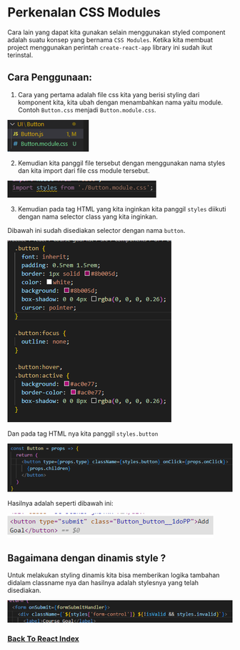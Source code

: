# Perkenalan CSS Modules

Cara lain yang dapat kita gunakan selain menggunakan styled component adalah suatu konsep yang bernama `CSS Modules`. Ketika kita membuat project menggunakan perintah `create-react-app` library ini sudah ikut terinstal.

## Cara Penggunaan:

1. Cara yang pertama adalah file css kita yang berisi styling dari komponent kita, kita ubah dengan menambahkan nama yaitu module. Contoh `Button.css` menjadi `Button.module.css`.

![Rename CSS Module](../../images/rename-css-to-module-css.png)

2. Kemudian kita panggil file tersebut dengan menggunakan nama styles dan kita import dari file css module tersebut.

![Import Styles From CSS Module](../../images/import-styles-from-modules-css.png)


3. Kemudian pada tag HTML yang kita inginkan kita panggil `styles` diikuti dengan nama selector class yang kita inginkan.

Dibawah ini sudah disediakan selector dengan nama `button`.

![Selector CSS Modules](../../images/selector-css-modules.png)

Dan pada tag HTML nya kita panggil `styles.button`

![Using CSS Module](../../images/using-css-modules-as-styles.png)

Hasilnya adalah seperti dibawah ini:

![Button CSS Module Result](../../images/button-css-module-result.png)

## Bagaimana dengan dinamis style ?

Untuk melakukan styling dinamis kita bisa memberikan logika tambahan didalam classname nya dan hasilnya adalah stylesnya yang telah disediakan.

![Dynamic Style CSS Module](../../images/dynamic-style-css-module.png)

### [Back To React Index](../../README.md)
